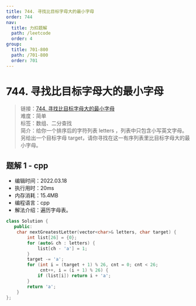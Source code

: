 ```yaml
---
title: 744. 寻找比目标字母大的最小字母
order: 744
nav:
  title: 力扣题解
  path: /leetcode
  order: 4
group:
  title: 701-800
  path: /701-800
  order: 701
---
```


# 744. 寻找比目标字母大的最小字母

> 链接：[744. 寻找比目标字母大的最小字母](https://leetcode-cn.com/problems/find-smallest-letter-greater-than-target/)  
> 难度：简单  
> 标签：数组、二分查找  
> 简介：给你一个排序后的字符列表 letters ，列表中只包含小写英文字母。另给出一个目标字母 target，请你寻找在这一有序列表里比目标字母大的最小字母。

## 题解 1 - cpp

- 编辑时间：2022.03.18
- 执行用时：20ms
- 内存消耗：15.4MB
- 编程语言：cpp
- 解法介绍：遍历字母表。

```cpp
class Solution {
   public:
    char nextGreatestLetter(vector<char>& letters, char target) {
        int list[26] = {0};
        for (auto& ch : letters) {
            list[ch - 'a'] = 1;
        }
        target -= 'a';
        for (int i = (target + 1) % 26, cnt = 0; cnt < 26;
             cnt++, i = (i + 1) % 26) {
            if (list[i]) return i + 'a';
        }
        return 'a';
    }
};
```
